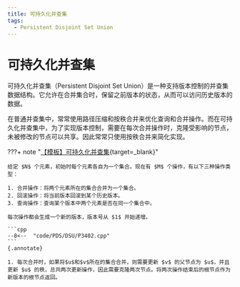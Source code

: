 ```yaml
---
title: 可持久化并查集
tags:
  - Persistent Disjoint Set Union
---
```


# 可持久化并查集

可持久化并查集（$\text{Persistent Disjoint Set Union}$）是一种支持版本控制的并查集数据结构。它允许在合并集合时，保留之前版本的状态，从而可以访问历史版本的数据。

在普通并查集中，常常使用路径压缩和按秩合并来优化查询和合并操作。而在可持久化并查集中，为了实现版本控制，需要在每次合并操作时，克隆受影响的节点，未被修改的节点可以共享。因此常常只使用按秩合并来简化实现。

???+ note "[【模板】可持久化并查集](https://www.luogu.com.cn/problem/P3402){target=_blank}"

    给定 $N$ 个元素，初始时每个元素各自为一个集合。现在有 $M$ 个操作，有以下三种操作类型：

    1. 合并操作：将两个元素所在的集合合并为一个集合。
    2. 回滚操作：将当前版本回滚到某个历史版本。
    3. 查询操作：查询某个版本中两个元素是否在同一个集合中。

    每次操作都会生成一个新的版本，版本号从 $1$ 开始递增。

    ```cpp
    --8<--  "code/PDS/DSU/P3402.cpp"
    ```
    {.annotate}

    1. 每次合并时，如果将$u$和$v$所在的集合合并，则需要更新 $v$ 的父节点为 $u$，并且更新 $u$ 的秩，总共两次更新操作，因此需要克隆两次节点。将两次操作结束后的根节点作为新版本的根节点返回。